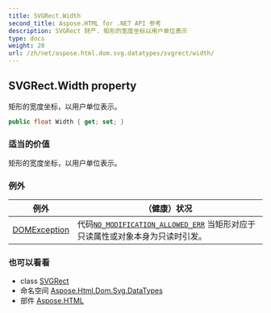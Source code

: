 ```yaml
---
title: SVGRect.Width
second_title: Aspose.HTML for .NET API 参考
description: SVGRect 财产. 矩形的宽度坐标以用户单位表示
type: docs
weight: 20
url: /zh/net/aspose.html.dom.svg.datatypes/svgrect/width/
---
```

## SVGRect.Width property

矩形的宽度坐标，以用户单位表示。

```csharp
public float Width { get; set; }
```

### 适当的价值

矩形的宽度坐标，以用户单位表示。

### 例外

| 例外 | （健康）状况 |
| --- | --- |
| [DOMException](../../../aspose.html.dom/domexception/) | 代码[`NO_MODIFICATION_ALLOWED_ERR`](../../../aspose.html.dom/domexception/no_modification_allowed_err/) 当矩形对应于只读属性或对象本身为只读时引发。 |

### 也可以看看

* class [SVGRect](../)
* 命名空间 [Aspose.Html.Dom.Svg.DataTypes](../../svgrect/)
* 部件 [Aspose.HTML](../../../)



